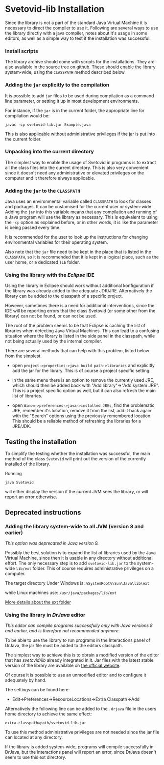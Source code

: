 # Svetovid-lib Installation

Since the library is not a part of the standard Java Virtual Machine
it is necessary to direct the compiler to use it. Following are
several ways to use the library directly with a java compiler, notes
about it's usage in some editors, as well as a simple way to test if
the installation was successful.

### Install scripts

The library archive should come with scripts for the installations.
They are also available in the source tree on github. These should
enable the library system-wide, using the `CLASSPATH` method described
below.

### Adding the `jar` explicitly to the compilation

It is possible to add `jar` files to be used during compilation as a
command line parameter, or setting it up in most development
environments.

For instance, if the `jar` is in the current folder, the appropriate
line for compilation would be:

`javac -cp svetovid-lib.jar Example.java`

This is also applicable without administrative privileges if the jar
is put into the current folder.


### Unpacking into the current directory

The simplest way to enable the usage of Svetovid in programs is to
extract all the class files into the current directory. This is also
very convenient since it doesn't need any administrative or elevated
privileges on the computer and it therefore always applicable.


### Adding the `jar` to the `CLASSPATH`

Java uses an environmental variable called `CLASSPATH` to look for
classes and packages. It can be customised for the current user or
system-wide. Adding the `jar` into this variable means that any
compilation and running of a Java program will use the library as
necessary. This is equivalent to using the `-cp` option as explained
before, or in other words, it is like the parameter is being passed
every time.

It is recommended for the user to look up the instructions for
changing environmental variables for their operating system.

Also note that the `jar` file need to be kept in the place that is
listed in the `CLASSPATH`, so it is recommended that it is kept in a
logical place, such as the user home, or a dedicated `lib` folder.


### Using the library with the *Eclipse* IDE

Using the library in Eclipse should work without additional
konfiguration if the library was already added to the adequate
JDK/JRE. Alternatively the library can be added to the classpath of a
specific project.

However, sometimes there is a need for additional interventions, since
the IDE will be reporting errors that the class Svetovid (or some
other from the library) can not be found, or can not be used.

The root of the problem seems to be that Eclipse is caching the list
of libraries when detecting Java Virtual Machines. This can lead to a
confusing situation where the library is listed in the side panel in
the classpath, while not being actually used by the internal compiler.

There are several methods that can help with this problem, listed
below from the simplest.

- open `project->properties->java build path->libraries` and
explicitly add the jar for the library. This is of course a project
specific setting.

- in the same menu there is an option to remove the currently used JRE,
which should then be added back with "Add library"->"Add system JRE".
This is a project specific option as well, but it can also refresh
the main list of libraries.

- open `Winow->preferences->java->installed JREs`, find the
problematic JRE, remember it's location, remove it from the list, add
it back again with the "Search" options using the previously
remembered location. This should be a reliable method of refreshing
the libraries for a JRE/JDK.


## Testing the installation

To simplify the testing whether the installation was successful, the
main method of the class `Svetovid` will print out the version of
the currently installed of the library. 

Running

`java Svetovid`

will either display the version if the current JVM sees the library,
or will report an error otherwise.

## Deprecated instructions

### Adding the library system-wide to all JVM (version 8 and earlier)

*This option was deprecated in Java version 9.*

Possibly the best solution is to expand the list of libraries used by
the Java Virtual Machine, since then it is usable in any directory
without additional effort. The only necessary step is to add
`svetovid-lib.jar` to the system-wide `lib/ext` folder. This of course
requires administrative privileges on a computer.

The target directory Under Windows is:
 `%SystemRoot%\Sun\Java\lib\ext`

while Linux machines use:
  `/usr/java/packages/lib/ext`

[More details about the ext folder](http://docs.oracle.com/javase/tutorial/ext/basics/install.html)



### Using the library in *DrJava* editor

*This editor can compile programs successfully only with Java versions
8 and earlier, and is therefore not recommended anymore.*

To be able to use the library to run programs in the Interactions
panel of DrJava, the jar file must be added to the editors classpath.

The simplest way to achieve this is to obrain a modified version of
the editor that has *svetovid/lib* already integrated in it. Jar
files with the latest stable version of the library are available
on [the official website](http://svetovid.org/lib).

Of course it is possible to use an unmodified editor and to configure
it adequately by hand.

The settings can be found here:

 - Edit->Preferences->ResourceLocations->Extra Classpath->Add

Alternatively the following line can be added to the `.drjava` file in the
users home directory to achieve the same effect:

 ```
 extra.classpath=path/svetovid-lib.jar
 ```

To use this method administrative privileges are not needed since the
jar file can located at any directory.

If the library is added system-wide, programs will compile
successfully in DrJava, but the interactions panel will report an
error, since DrJava doesn't seem to use this ext directory.

